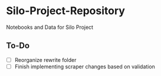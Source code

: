 # Silo-Project-Repository
Notebooks and Data for Silo Project

## To-Do
- [ ] Reorganize rewrite folder
- [ ] Finish implementing scraper changes based on validation

